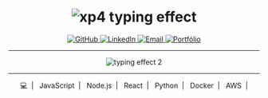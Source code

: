 <h1 align="center">
  <img src="https://readme-typing-svg.demolab.com/?font=Fira+Code&weight=700&size=60&duration=3000&pause=1000&color=36BCF7&center=true&vCenter=true&width=450&height=80&lines=xp4+%F0%9F%94%A5+%7C+XP4+Code+%7C+%F0%9F%9A%80" alt="xp4 typing effect" />
</h1>

<p align="center">
  <a href="https://github.com/xp4" target="_blank">
    <img src="https://img.shields.io/badge/GitHub-000000?style=for-the-badge&logo=github&logoColor=white" alt="GitHub" />
  </a>
  <a href="https://linkedin.com/in/xp4" target="_blank">
    <img src="https://img.shields.io/badge/LinkedIn-0077B5?style=for-the-badge&logo=linkedin&logoColor=white" alt="LinkedIn" />
  </a>
  <a href="mailto:manueldamiao424@gmail.com" target="_blank">
    <img src="https://img.shields.io/badge/Email-D14836?style=for-the-badge&logo=gmail&logoColor=white" alt="Email" />
  </a>
  <a href="https://xp4.dev" target="_blank">
    <img src="https://img.shields.io/badge/Portfólio-000000?style=for-the-badge&logo=firefox&logoColor=white" alt="Portfólio" />
  </a>
</p>

---

<p align="center">
  <img src="https://readme-typing-svg.demolab.com/?font=Fira+Code&weight=500&size=28&duration=4000&pause=800&color=00ff99&center=true&vCenter=true&width=600&height=50&lines=Transformando+bugs+em+features+%F0%9F%92%BB;Dominando+o+universo+do+código+%F0%9F%8C%8C;XP4+-+onde+tecnologia+encontra+criatividade" alt="typing effect 2" />
</p>

---

<p align="center">
  💻 &nbsp;| &nbsp; JavaScript &nbsp;| &nbsp; Node.js &nbsp;| &nbsp; React &nbsp;| &nbsp; Python &nbsp;| &nbsp; Docker &nbsp;| &nbsp; AWS &nbsp;|  
</p>

